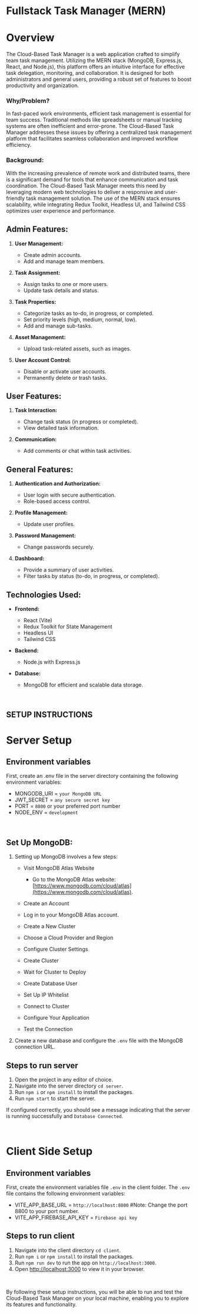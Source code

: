 # Fullstack Task Manager (MERN)

# Overview

The Cloud-Based Task Manager is a web application crafted to simplify team task management. Utilizing the MERN stack (MongoDB, Express.js, React, and Node.js), this platform offers an intuitive interface for effective task delegation, monitoring, and collaboration. It is designed for both administrators and general users, providing a robust set of features to boost productivity and organization.

### Why/Problem?

In fast-paced work environments, efficient task management is essential for team success. Traditional methods like spreadsheets or manual tracking systems are often inefficient and error-prone. The Cloud-Based Task Manager addresses these issues by offering a centralized task management platform that facilitates seamless collaboration and improved workflow efficiency.

### **Background**:

With the increasing prevalence of remote work and distributed teams, there is a significant demand for tools that enhance communication and task coordination. The Cloud-Based Task Manager meets this need by leveraging modern web technologies to deliver a responsive and user-friendly task management solution. The use of the MERN stack ensures scalability, while integrating Redux Toolkit, Headless UI, and Tailwind CSS optimizes user experience and performance.

###

## **Admin Features:**

1. **User Management:**

   - Create admin accounts.
   - Add and manage team members.

2. **Task Assignment:**

   - Assign tasks to one or more users.
   - Update task details and status.

3. **Task Properties:**

   - Categorize tasks as to-do, in progress, or completed.
   - Set priority levels (high, medium, normal, low).
   - Add and manage sub-tasks.

4. **Asset Management:**

   - Upload task-related assets, such as images.

5. **User Account Control:**
   - Disable or activate user accounts.
   - Permanently delete or trash tasks.

## **User Features:**

1. **Task Interaction:**

   - Change task status (in progress or completed).
   - View detailed task information.

2. **Communication:**
   - Add comments or chat within task activities.

## **General Features:**

1. **Authentication and Authorization:**

   - User login with secure authentication.
   - Role-based access control.

2. **Profile Management:**

   - Update user profiles.

3. **Password Management:**

   - Change passwords securely.

4. **Dashboard:**
   - Provide a summary of user activities.
   - Filter tasks by status (to-do, in progress, or completed).

## **Technologies Used:**

- **Frontend:**

  - React (Vite)
  - Redux Toolkit for State Management
  - Headless UI
  - Tailwind CSS

- **Backend:**
  - Node.js with Express.js
- **Database:**
  - MongoDB for efficient and scalable data storage.

&nbsp;

## SETUP INSTRUCTIONS

# Server Setup

## Environment variables

First, create an .env file in the server directory containing the following environment variables:

- MONGODB_URI = `your MongoDB URL`
- JWT_SECRET = `any secure secret key`
- PORT = `8800` or your preferred port number
- NODE_ENV = `development`

&nbsp;

## Set Up MongoDB:

1. Setting up MongoDB involves a few steps:

   - Visit MongoDB Atlas Website

     - Go to the MongoDB Atlas website: [https://www.mongodb.com/cloud/atlas](https://www.mongodb.com/cloud/atlas).

   - Create an Account
   - Log in to your MongoDB Atlas account.
   - Create a New Cluster
   - Choose a Cloud Provider and Region
   - Configure Cluster Settings
   - Create Cluster
   - Wait for Cluster to Deploy
   - Create Database User
   - Set Up IP Whitelist
   - Connect to Cluster
   - Configure Your Application
   - Test the Connection

2. Create a new database and configure the `.env` file with the MongoDB connection URL.

## Steps to run server

1. Open the project in any editor of choice.
2. Navigate into the server directory `cd server`.
3. Run `npm i` or `npm install` to install the packages.
4. Run `npm start` to start the server.

If configured correctly, you should see a message indicating that the server is running successfully and `Database Connected`.

&nbsp;

# Client Side Setup

## Environment variables

First, create the environment variables file `.env` in the client folder. The `.env` file contains the following environment variables:

- VITE_APP_BASE_URL = `http://localhost:8800` #Note: Change the port 8800 to your port number.
- VITE_APP_FIREBASE_API_KEY = `Firebase api key`

## Steps to run client

1. Navigate into the client directory `cd client`.
2. Run `npm i` or `npm install` to install the packages.
3. Run `npm run dev` to run the app on `http://localhost:3000`.
4. Open [http://localhost:3000](http://localhost:3000) to view it in your browser.

&nbsp;

By following these setup instructions, you will be able to run and test the Cloud-Based Task Manager on your local machine, enabling you to explore its features and functionality.
